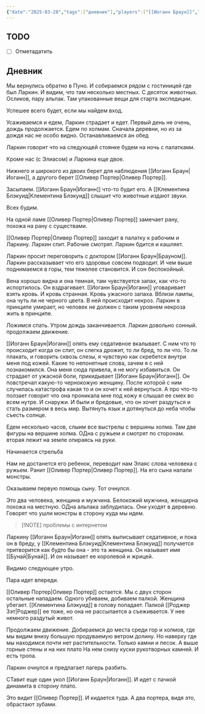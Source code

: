 ```yaml
---
{"date":"2025-03-28","tags":["дневник"],"players":["[[Иоганн Браун]]","[[Роджер Зэт]]","[[Клементина Блэкуид\|Клементина Блэкуид]]","[[Оливер Портер\|Оливер Портер]]"],"campaign":"[[Маски Ньярлахотепа]]","world-date":"26 марта 1921","world-time-start":"18:18","dg-publish":true,"previous-session":"[[10 марта 2025]]","next-session":null,"permalink":"/28-marta-2025/","dgPassFrontmatter":true}
---
```



## TODO
- [ ] Отметадатить

## Дневник
Мы вернулись обратно в Пуно. И собираемся рядом с гостиницей где был Ларкин. И видим, что там несколько местных. С десяток животных. Осликов, пару альпак. Там упакованные вещи для старта экспедиции.

Успешее всего будет, если мы найдем вход. 

Усаживаемся и едем, Ларкин страдает и едет. Первый день не очень, дождь продолжается. Едем по холмам. Сначала деревни, но из за дождя нас не особо видно. Останавливаемся ан обед 

Ларкин говорит что на следующей стоянке будем на ночь с палатками.

Кроме нас (с Элиасом) и Ларкина еще двое. 

Нижнего и широкого из двоих берет для наблюдения [[Иоганн Браун\|Иоганн]], а другого берет [[Оливер Портер\|Оливер Портер]].

Засыпаем. [[Иоганн Браун\|Иоганн]] что-то будит его. А [[Клементина Блэкуид\|Клементина Блэкуид]] слышит что животные издают звуки. 

Всех будим.

На одной ламе [[Оливер Портер\|Оливер Портер]] замечает рану, похожа на рану с существами. 

[[Оливер Портер\|Оливер Портер]] заходит в палатку к рабочим и Ларкину. Ларкин спит. Рабочие смотрят.  Ларкин бдится и кашляет. 

Ларкин просит переговорить с доктором [[Иоганн Браун\|Брауном]]. Ларкин рассказывает что его здоровье совсем подводит. И чем выше поднимаемся в горы, тем тяжелее становится. И сон беспокойный.

Вена хорошо видна и она темная, там чувствуется запах, как что-то испортилось. Он вздрагивает. [[Иоганн Браун\|Иоганн]] уговаривает взять кровь. И кровь странная. Кровь ужасного запаха. Вблизи лампы, она чуть ли не черного цвета. В ней происходит некроз. Ларкин в принципе умирает, но человек не должен с таким уровнем некроза жить в принципе. 

Ложимся спать. Утром дождь заканчивается. Ларкин довольно сонный. продолжаем движение. 

[[Иоганн Браун\|Иоганн]] опять ему седативное вкалывает. С ним что то происходит когда он спит, он слегка дрожит, то ли бред, то ли что. То ли плакать, и говорить сквозь слезы, я чувствую как скребется внутри меня под кожей. Какие то непонятные слова, зачем я с ней познакомился. Она меня сюда привела, я не могу избавиться. Он страдает от ужасной боли, прикидывает [[Иоганн Браун\|Иоганн]]. Он повстречал какую-то чернокожую женщину. После которой с ним случилась катастрофа какая то и он хочет к ней вернуться. А про что-то ползает говорит что она проникала мне под кожу я слышал ее смех во всем нутре. И снаружи. И были и бредовые, что он хочет раздуться и стать размером в весь мир. Вытянуть язык и дотянуться до неба чтобы съесть солнце. 

Едем несколько часов, слыим все выстрелы с вершины холма. Там две фигуры на вершине холма. ОДна с ружьем и смотрят по сторонам. вторая лежит на земле опираясь на руки. 

Начинается стрельба

Нам не достанется его ребенок, переводит нам Элаяс слова человека с ружьем. Ранит [[Оливер Портер\|Оливер Портер]]. На его сына напали монстры. 

Оказываем первую помощь сыну. Тот очнулся. 

Это два человека, женщина и мужчина. Белокожий мужчина, женщирна похожа на местную. ОДна альпака заблудилась. Они уходят в деревню. Говорят что ушли монстры в сторону куда мы идем. 

> [!NOTE] проблемы с интернетом

Ларкину [[Иоганн Браун\|Иоганн]] опять выписывает седативное, и пока он в бреду, у [[Клементина Блэкуид\|Клементина Блэкуид]] получается притворится как будто бы она - это та женщина. Он называет имя [[Бунай\|Бунай]]. И он называет ее королевой и жрицей. 

Видимо следующее утро.

Пара идет впереди. 

[[Оливер Портер\|Оливер Портер]] остается. Мы с двух сторон остальные нападаем. Одного убиваем, добиваем палкой. Женщина убегает. [[Клементина Блэкуид]] в голову попадает. Палкой [[Роджер Зэт\|Роджер]] ее тоже, но она не рассыпается а съеживается. У нее немного раздутый живот. 

Продолжаем движение. Добираемся до места среди гор и холмов, где мы видим внизу большую продуваемую ветром долину. Но наверху где мы находимся почти нет растительности. Только камни и песок. А выше горные стены и на них плато На нем снизу куски рукотворных камней.  И есть тропа. 

Ларкин очнулся и предлагает лагерь разбить. 

СТавит еще один укол [[Иоганн Браун\|Иоганн]]. И идет с пачкой динамита в сторону плато. 

Это видит [[Оливер Портер]]. И кидается туда. А два портера, видя это, обрастают зубами.